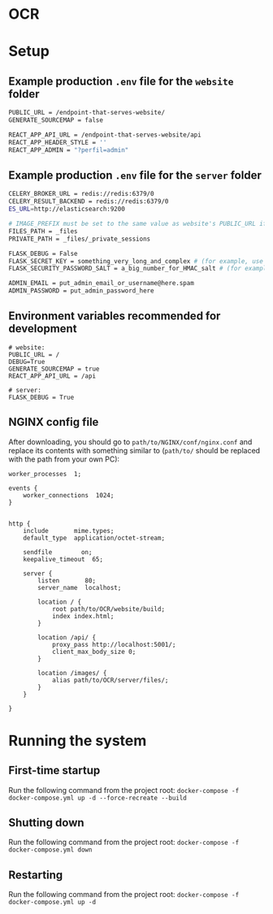 # OCR

# Setup
## Example production `.env` file for the `website` folder
```sh
PUBLIC_URL = /endpoint-that-serves-website/
GENERATE_SOURCEMAP = false

REACT_APP_API_URL = /endpoint-that-serves-website/api
REACT_APP_HEADER_STYLE = ''
REACT_APP_ADMIN = "?perfil=admin"
```

## Example production `.env` file for the `server` folder
```sh
CELERY_BROKER_URL = redis://redis:6379/0
CELERY_RESULT_BACKEND = redis://redis:6379/0
ES_URL=http://elasticsearch:9200

# IMAGE_PREFIX must be set to the same value as website's PUBLIC_URL if PUBLIC_URL is not '/' 
FILES_PATH = _files
PRIVATE_PATH = _files/_private_sessions

FLASK_DEBUG = False
FLASK_SECRET_KEY = something_very_long_and_complex # (for example, use python's secrets.token_hex())
FLASK_SECURITY_PASSWORD_SALT = a_big_number_for_HMAC_salt # (for example, use python's secrets.SystemRandom().getrandbits(128))

ADMIN_EMAIL = put_admin_email_or_username@here.spam
ADMIN_PASSWORD = put_admin_password_here
```

## Environment variables recommended for development
```
# website:
PUBLIC_URL = /
DEBUG=True
GENERATE_SOURCEMAP = true
REACT_APP_API_URL = /api

# server:
FLASK_DEBUG = True
```

## NGINX config file
After downloading, you should go to `path/to/NGINX/conf/nginx.conf` and replace its contents with something similar to (`path/to/` should be replaced with the path from your own PC):

```
worker_processes  1;

events {
    worker_connections  1024;
}


http {
    include       mime.types;
    default_type  application/octet-stream;

    sendfile        on;
    keepalive_timeout  65;

    server {
        listen       80;
        server_name  localhost;

        location / {
            root path/to/OCR/website/build;
            index index.html;
        }

        location /api/ {
            proxy_pass http://localhost:5001/;
            client_max_body_size 0;
        }

        location /images/ {
            alias path/to/OCR/server/files/;
        }
    }

}

```

# Running the system

## First-time startup

Run the following command from the project root:
`docker-compose -f docker-compose.yml up -d --force-recreate --build`

## Shutting down

Run the following command from the project root:
`docker-compose -f docker-compose.yml down`

## Restarting

Run the following command from the project root:
`docker-compose -f docker-compose.yml up -d`
